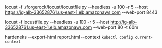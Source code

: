 locust -f ./forgerock/locust/locustfile.py --headless -u 100 -r 5 --host https://ig-alb-336528761.us-east-1.elb.amazonaws.com --web-port 8443

locust -f locustfile.py --headless -u 100 -r 5 --host http://ig-alb-336528761.us-east-1.elb.amazonaws.com --web-port 80 -t 60m

hardeneks --export-html report.html --context `kubectl config current-context`